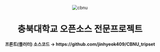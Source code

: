 <p align="center">
  <img src="https://github.com/Jeong-Je/lets-go/assets/131790445/4bddbb40-b04c-4363-b01a-dde9c9bcfbf4" alt="cbnu" />
</p>

<h1 align="center">충북대학교 오픈소스 전문프로젝트</h1>

<h4 align="center">프론트(플러터) 소스코드 → https://github.com/jinhyeok409/CBNU_tripset</h4>

